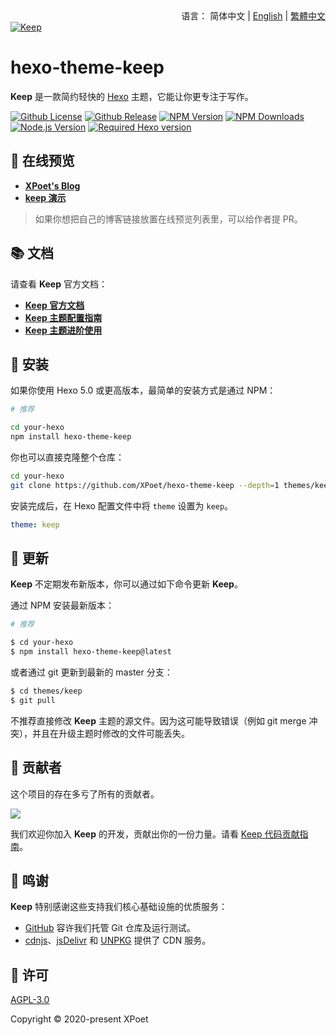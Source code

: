 <div align="right">
  语言：
  简体中文 | 
  <a title="English" href="../README.md">English</a> | 
  <a title="繁體中文" href="README_zh-TW.md">繁體中文</a>
</div>
<a href="https://xpoet.cn"><img align="center" alt="Keep" src="https://keep-docs.xpoet.cn/images/keep-slogan.svg"></a>

# hexo-theme-keep

**Keep** 是一款简约轻快的 [Hexo](https://hexo.io) 主题，它能让你更专注于写作。

[![Github License](https://img.shields.io/github/license/XPoet/hexo-theme-keep?style=flat-square&logo=github&color=3366cc)](https://github.com/XPoet/hexo-theme-keep/blob/master/LICENSE)
[![Github Release](https://img.shields.io/github/release/XPoet/hexo-theme-keep?style=flat-square&logo=github&color=mediumpurple)](https://github.com/XPoet/hexo-theme-ils/releases)
[![NPM Version](https://img.shields.io/npm/v/hexo-theme-keep?style=flat-square&logo=npm&color=indianred)](https://www.npmjs.com/package/hexo-theme-keep)
[![NPM Downloads](https://img.shields.io/npm/dw/hexo-theme-keep?style=flat-square&logo=npm&color=darkorange)](https://www.npmjs.com/package/hexo-theme-keep)
[![Node.js Version](https://img.shields.io/badge/node-%3E=14.0.0-forestgreen?style=flat-square&logo=Node.js)](https://nodejs.org)
[![Required Hexo version](https://img.shields.io/badge/hexo-%3E=5.0.0-steelblue?style=flat-square&logo=hexo)](https://hexo.io)

## :star2: 在线预览

- **[XPoet's Blog](https://xpoet.cn/)**
- **[keep 演示](https://keep.xpoet.cn/)**

> 如果你想把自己的博客链接放置在线预览列表里，可以给作者提 PR。

## :books: 文档

请查看 **Keep** 官方文档：

- **[Keep 官方文档](https://keep-docs.xpoet.cn/)**
- **[Keep 主题配置指南](https://keep-docs.xpoet.cn/basis/configuration-guide/base_info.html)**
- **[Keep 主题进阶使用](https://keep-docs.xpoet.cn/advanced/set-language.html)**

## :rocket: 安装

如果你使用 Hexo 5.0 或更高版本，最简单的安装方式是通过 NPM：

```sh
# 推荐

cd your-hexo
npm install hexo-theme-keep
```

你也可以直接克隆整个仓库：

```sh
cd your-hexo
git clone https://github.com/XPoet/hexo-theme-keep --depth=1 themes/keep
```

安装完成后，在 Hexo 配置文件中将 `theme` 设置为 `keep`。

```yml
theme: keep
```

## :tada: 更新

**Keep** 不定期发布新版本，你可以通过如下命令更新 **Keep**。

通过 NPM 安装最新版本：

```sh
# 推荐

$ cd your-hexo
$ npm install hexo-theme-keep@latest
```

或者通过 git 更新到最新的 master 分支：

```sh
$ cd themes/keep
$ git pull
```

不推荐直接修改 **Keep** 主题的源文件。因为这可能导致错误（例如 git merge 冲突），并且在升级主题时修改的文件可能丢失。

## :art: 贡献者

这个项目的存在多亏了所有的贡献者。

<a href="https://github.com/XPoet/hexo-theme-keep/graphs/contributors">
  <img src="https://contrib.rocks/image?repo=XPoet/hexo-theme-keep" />
</a>

我们欢迎你加入 **Keep** 的开发，贡献出你的一份力量。请看 [Keep 代码贡献指南](https://keep-docs.xpoet.cn/user-notice/contribution-guide.html)。

## :sparkling_heart: 鸣谢

**Keep** 特别感谢这些支持我们核心基础设施的优质服务：

- [GitHub](https://github.com) 容许我们托管 Git 仓库及运行测试。
- [cdnjs](https://cdnjs.com)、[jsDelivr](https://www.jsdelivr.com) 和 [UNPKG](https://www.unpkg.com) 提供了 CDN 服务。

## :memo: 许可

[AGPL-3.0](https://github.com/XPoet/hexo-theme-keep/blob/master/LICENSE)  

Copyright © 2020-present XPoet
